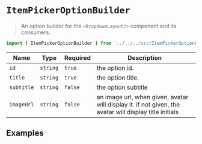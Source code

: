 # `ItemPickerOptionBuilder`

> An option builder for the `<DropdownLayout/>` component and its consumers.

```js
import { ItemPickerOptionBuilder } from '../../../src/ItemPickerOptionBuilder';
```



| Name | Type | Required | Description |
| ---- | ---- | -------- | ----------- |
| `id` | `string` | `true` | the option id. |
| `title` | `string` | `true` | the option title. |
| `subtitle`| `string` | `false` | the option subtitle |
| `imageUrl` | `string` | `false` | an image url, when given, avatar will display it. if not given, the avatar will display title initials |

## Examples
